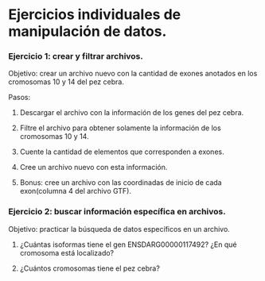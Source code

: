 # Ejercicios individuales de manipulación de datos.

### Ejercicio 1: crear y filtrar archivos.

Objetivo: crear un archivo nuevo con la cantidad de exones anotados en los cromosomas 10 y 14 del pez cebra.

Pasos:

1. Descargar el archivo con la información de los genes del pez cebra.

2. Filtre el archivo para obtener solamente la información de los cromosomas 10 y 14.

3. Cuente la cantidad de elementos que corresponden a exones.

4. Cree un archivo nuevo con esta información.

5. Bonus: cree un archivo con las coordinadas de inicio de cada exon(columna 4 del archivo GTF).


### Ejercicio 2: buscar información específica en archivos.

Objetivo: practicar la búsqueda de datos específicos en un archivo.

1. ¿Cuántas isoformas tiene el gen ENSDARG00000117492? ¿En qué cromosoma está localizado?

2. ¿Cuántos cromosomas tiene el pez cebra?



